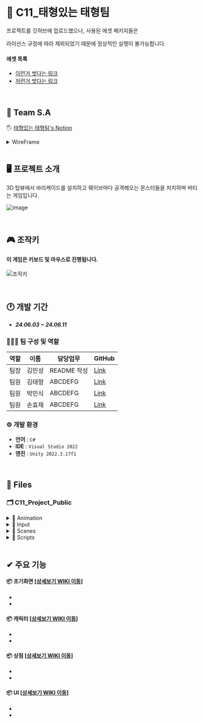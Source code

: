 # 🐳 C11_태형있는 태형팀
프로젝트를 깃허브에 업로드했으나, 사용된 에셋 패키지들은

라이선스 규정에 따라 제외되었기 때문에 정상적인 실행이 불가능합니다.

#### 에셋 목록

- <a href="https://assetstore.unity.com/?locale=ko-KR" target="_blank">이런거 썻다는 링크</a>
- <a href="https://assetstore.unity.com/?locale=ko-KR" target="_blank">저런거 썻다는 링크</a>

</br>

<!------------------------------------------------------------------------------------------------------------------------->

## 📢 Team S.A
🖐 <a href="https://www.notion.so/teamsparta/61416119358b4ef2b3632447560d1170" target="_blank">태형있는 태형팀's Notion</a>
<details>
 
<summary>WireFrame</summary>
 
![와이어프레임](사진첨부)

</details>

</br>

<!------------------------------------------------------------------------------------------------------------------------->

## 🖥️ 프로젝트 소개
3D 탑뷰에서 바리케이드를 설치하고 웨이브마다 공격해오는 몬스터들을 처치하며 버티는 게임입니다.

![image](사진첨부)


</br>

<!------------------------------------------------------------------------------------------------------------------------->

## 🎮 조작키
#### 이 게임은 키보드 및 마우스로 진행됩니다.
 
![조작키](사진첨부)

</br>

<!------------------------------------------------------------------------------------------------------------------------->


## 🕐 개발 기간
* ___24.06.03 ~ 24.06.11___

### 🧑‍🤝‍🧑 팀 구성 및 역할
|역할|이름|담당업무|GitHub|
|---|---|---|---|
|팀장|김민성|README 작성|<a href="https://github.com/Minssuy99" target="_blank">Link</a>|
|팀원|김태형|ABCDEFG|<a href="https://github.com/lxogud" target="_blank">Link</a>|
|팀원|박민식|ABCDEFG|<a href="https://github.com/PuEE1004" target="_blank">Link</a>|
|팀원|손효재|ABCDEFG|<a href="https://github.com/NFUE2" target="_blank">Link</a>|


### ⚙️ 개발 환경
- **언어** : `C#`
- **IDE** : `Visual Studio 2022`
- **엔진** : `Unity 2022.3.17f1`


</br>

<!------------------------------------------------------------------------------------------------------------------------->

## 📝 Files
### 🗂 C11_Project_Public

<details>
<summary> 📁 Animation</summary>
 
  * 🏃‍♀️ ___example.anim___

 </details>
 
<!------------------------------------------------------------------------------------------------------------------------->
<details>
<summary>📁 Input</summary>
 
  * 🕹 ___example.inputactions___
  </details>
  
<!------------------------------------------------------------------------------------------------------------------------->

<details>
<summary>📁 Scenes</summary>
 
  * ⚙️ ___MainScene.unity___
  </details>
  
<!------------------------------------------------------------------------------------------------------------------------->

<details>
<summary>📁 Scripts</summary>

 </br>

 <details open>
  <summary>📂 Example Folder</summary>

* 📄 ___example.cs___
</details>

<!------------------------------------------------------------------------------------------------------------------------->

 <details open>
  <summary>📂 Example Folder</summary>
  
* 📄 ___example.cs___
</details>

<!------------------------------------------------------------------------------------------------------------------------->

 <details open>
  <summary>📂 Example Folder</summary>
  
* 📄 ___example.cs___
</details>

<!------------------------------------------------------------------------------------------------------------------------->

 <details open>
  <summary>📂 Example Folder</summary>
  
* 📄 ___example.cs___
</details>

</details>

<!------------------------------------------------------------------------------------------------------------------------->

</br>

## ✔ 주요 기능
#### 📦 초기화면 [<a href="google.com" target="_blank">상세보기 WIKI 이동</a>]
-
-

#### 📦 캐릭터 [<a href="google.com" target="_blank">상세보기 WIKI 이동</a>]
-
-

#### 📦 상점 [<a href="google.com" target="_blank">상세보기 WIKI 이동</a>]
-
-

#### 📦 UI [<a href="google.com" target="_blank">상세보기 WIKI 이동</a>]
-
-















